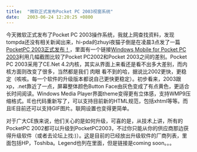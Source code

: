 ```yaml
---
title:  "微软正式发布Pocket PC 2003视窗系统"
date:   2003-06-24 12:20:25 +0800
---
```


今天微软正式发布了Pocket PC 2003操作系统，我就上网查找资料，发现tompda还没有相关新闻出来，hi-pda的zhuyi夜猫子倒是在凌晨3点发了一篇[PocketPC 2003正式发布！](http://www.hi-pda.com/phpBB2/viewtopic.php?p=934674)，里面有一个链接[Windows Mobile for Pocket PC 2003](http://www.mobilecomputingsig.com/2003/windowsmobile2003.htm)利用几幅截图比较了Pocket PC2002和Pocket 2003之间的差别。Pocket PC 2003采用了CE.Net 4.2内核，其实从界面上来看还是看不出多大差别，而内核方面则改变了很多，当然都是我们 肉眼 看不到的哈，据说比2002更快，更稳定（咳咳。每一个软件的升级版本都说自己更快更稳定）。初步看来，2003跟xp，.net靠近了一点，屏幕整体颜色Button Face由灰色变成了有点黄色，更适合长时间阅读。Windows Media Player界面theme变得更有立体感，支持WMP9压缩格式。IE也代码重新写了，可以支持目前新的HTML规范，包括xhtml等等。而且IE目前还可以支持GIF图片。联网设置也变得更简单。  

对于广大CE族来说，他们关心的是如何升级，可喜的是，从技术上讲，所有的PocketPC 2002都可以升级到PocketPC2003，不过你只能从你的供应商那边获得升级软件（或者去论坛上找:)）。[这](http://www.microsoft.com/windowsmobile/products/pocketpc/about/2003/upgrade.mspx)是目前的已经放出升级软件的厂商列表，里面包括HP，Toshiba。Legend也列在里面，但是链接是coming soon。。。  

